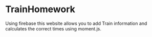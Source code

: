 # TrainHomework

Using firebase this website allows you to add Train information and calculates the correct times using moment.js.